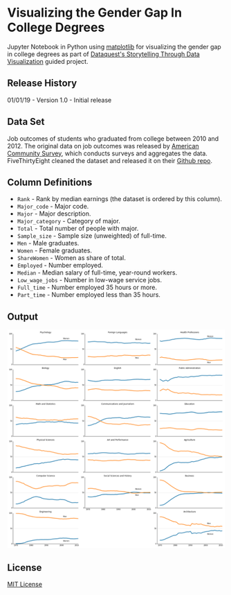 # Visualizing the Gender Gap In College Degrees
Jupyter Notebook in Python using [matplotlib](https://matplotlib.org/) for visualizing the gender gap in college degrees as part of [Dataquest's Storytelling Through Data Visualization](https://www.dataquest.io/course/storytelling-data-visualization) guided project.

## Release History

01/01/19 - Version 1.0 - Initial release

## Data Set

Job outcomes of students who graduated from college between 2010 and 2012. The original data on job outcomes was released by [American Community Survey](https://www.census.gov/programs-surveys/acs/), which conducts surveys and aggregates the data. FiveThirtyEight cleaned the dataset and released it on their [Github repo](https://github.com/fivethirtyeight/data/tree/master/college-majors).

## Column Definitions
* ``Rank`` - Rank by median earnings (the dataset is ordered by this column).
* ``Major_code`` - Major code.
* ``Major`` - Major description.
* ``Major_category`` - Category of major.
* ``Total`` - Total number of people with major.
* ``Sample_size`` - Sample size (unweighted) of full-time.
* ``Men`` - Male graduates.
* ``Women`` - Female graduates.
* ``ShareWomen`` - Women as share of total.
* ``Employed`` - Number employed.
* ``Median`` - Median salary of full-time, year-round workers.
* ``Low_wage_jobs`` - Number in low-wage service jobs.
* ``Full_time`` - Number employed 35 hours or more.
* ``Part_time`` - Number employed less than 35 hours.

## Output
![Output](https://github.com/awhlam/VisualizingGenderGapInCollegeDegrees/blob/master/gender_degrees.png)

## License
[MIT License](https://opensource.org/licenses/MIT)
